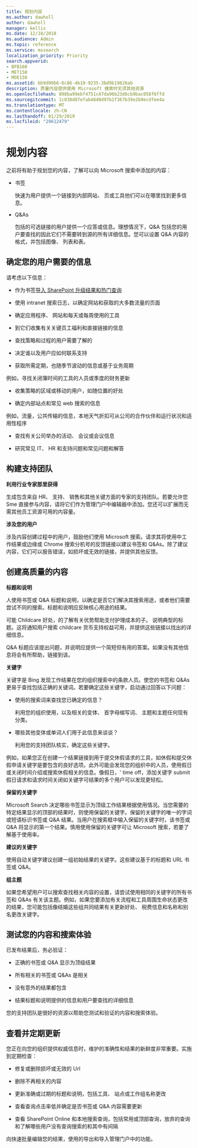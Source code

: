 ```yaml
---
title: 规划内容
ms.author: dawholl
author: dawholl
manager: kellis
ms.date: 12/18/2018
ms.audience: Admin
ms.topic: reference
ms.service: mssearch
localization_priority: Priority
search.appverid:
- BFB160
- MET150
- MOE150
ms.assetid: bb9d90b6-6c86-4b19-9235-3bd9b19826ab
description: 质量内容提供使用 Microsoft 搜索时无须其他资源
ms.openlocfilehash: 898ba99ebf4751c47da96b23d6cb9bac058f6ffd
ms.sourcegitcommit: 1c038d87efab4840d97b1f367b39e2b9ecdfee4a
ms.translationtype: MT
ms.contentlocale: zh-CN
ms.lasthandoff: 01/29/2019
ms.locfileid: "29612479"
---
```

# <a name="plan-your-content"></a>规划内容

之前将有助于规划您的内容，了解可以向 Microsoft 搜索中添加的内容：
  
- 书签
    
    快速为用户提供一个链接到内部网站、 页或工具他们可以在哪里找到更多信息。
    
- Q&As
    
    包括的可选链接的用户提供一个应答或信息。理想情况下，Q&A 包括您的用户要查找的因此它们不需要转到源的所有详细信息。您可以设置 Q&A 内容的格式，并包括图像、 列表和表。
    
## <a name="identify-information-your-users-need"></a>确定您的用户需要的信息

请考虑以下信息：
  
- 作为书签[导入 SharePoint 升级结果和热门查询](import-sharepoint-promoted-results-and-top-queries.md) 
    
- 使用 intranet 搜索日志，以确定网站和获取的大多数流量的页面
    
- 确定应用程序、 网站和每天或每周使用的工具
    
- 到它们收集有关关键员工福利和直接链接的信息
    
- 查找策略和过程的用户需要了解的
    
- 决定谁以及用户应如何联系支持
    
- 获取所需定期，也随季节波动的信息或基于业务周期
  
例如，寻找关闭簿时间的工具的人员或季度的财务更新
    
- 收集策略的区域或移动的用户，如随位置的好处
    
- 确定内部站点和常见 web 搜索的信息
  
例如，流量，公共传输的信息，本地天气折扣可从公司的合作伙伴和运行状况和适用性程序
    
- 查找有关公司举办的活动、 会议或会议信息
    
- 研究常见 IT、 HR 和支持问题和常见问题和解答
    
## <a name="build-a-support-team"></a>构建支持团队

 **利用行业专家那里获得**
  
生成包含来自 HR、 支持、 销售和其他关键方面的专家的支持团队。若要允许您 Sme 直接参与内容，请将它们作为管理门户中编辑器中添加。您还可以扩展而无需其他员工资源可用的内容量。
  
 **涉及您的用户**
  
涉及内容创建过程中的用户，鼓励他们使用 Microsoft 搜索。请求其将使用中工作结果或边缘或 Chrome 搜索分机号的反馈链接以建议书签和 Q&As。除了建议内容，它们可以报告错误，如损坏或无效的链接，并提供其他反馈。
  
## <a name="create-high-quality-content"></a>创建高质量的内容

 **标题和说明**
  
人使用书签或 Q&A 标题和说明，以确定是否它们解决其搜索用途，或者他们需要尝试不同的搜索。标题和说明应反映核心用途的结果。
  
可能 Childcare 好处，的了解有关优势帮助支付护理成本的子。 说明典型的标题。这将通知用户搜索 childcare 货币支持权益可用，并提供这些链接以找出的详细信息。
  
Q&A 标题应该提出问题，并说明应提供一个简短但有用的答案。如果没有其他信息将会有所帮助，链接到该。
  
 **关键字**
  
关键字是 Bing 发现工作结果在您的组织搜索中的条款人员。使您的书签和 Q&As 更易于查找包括正确的关键词。若要确定这些关键字，启动通过回答以下问题：
  
- 使用的搜索词来查找您已确定的信息？
    
    利用您的组织使用，以及相关的变体、 首字母缩写词、 主题和主题任何现有分类。
    
- 哪些其他变体或单词人们用于此信息来谈谈？
    
    利用您的支持团队核实，确定这些关键字。
    
例如，如果您正在创建一个结果链接到用于提交休假请求的工具，如休假和提交休假申请关键字是要包含的良好选项。此外可能会发现您的组织中的人员，使用假日或关闭时间介绍或搜索休假相关的信息。像假日，' time off，添加关键字 submit 假日请求和请求时间关闭如关键字可结果的多个用户可以发现更轻松。
  
 **保留的关键字**
  
Microsoft Search 决定哪些书签显示为顶级工作结果根据使用情况。当您需要的特定结果显示的顶部的结果时，则使用保留的关键字。保留的关键字的唯一的字词或短语标识书签或 Q&A 结果。当用户在搜索框中输入保留的关键字时，该书签或 Q&A 将显示的第一个结果。慎用使用保留的关键字可让 Microsoft 搜索，若要了解基于使用率。
  
 **建议的关键字**
  
使用自动关键字建议创建一组初始结果的关键字。这些建议基于的标题和 URL 书签或 Q&A。
  
 **组主题**
  
如果您希望用户可以搜索查找相关内容的设置，请尝试使用相同的关键字的所有书签和 Q&As 有关该主题。例如，如果您要添加有关流程和工具周围生命状态更改的结果，您可能包括像结婚这些组共同结果有关更新好处、 税费信息和名称和别名更改关键字。
  
## <a name="test-your-content-and-search-experience"></a>测试您的内容和搜索体验

已发布结果后，务必验证：
  
- 正确的书签或 Q&A 显示为顶级结果
    
- 所有相关的书签或 Q&As 是相关
    
- 没有意外的结果都包含
    
- 结果标题和说明提供的信息和用户要查找的详细信息
    
您的支持团队是很好的资源以帮助您测试和验证的内容和搜索体验。
  
## <a name="review-and-update-periodically"></a>查看并定期更新

您正在向您的组织提供权威信息时，维护的准确性和结果的新鲜度非常重要。实施到定期检查：
  
- 修复或删除损坏或无效的 Url
    
- 删除不再相关的内容
    
- 更新准确或过期的标题和说明，包括工具、 站点或工作组名称更改
    
- 查看查询点击率低并确定是否书签或 Q&A 内容需要更新
    
- 查看 SharePoint Online 和本地搜索查询，包括常用或顶部查询，放弃的查询和了解哪些用户没有查询搜索的和其中有间隔
    
向快速批量编辑您的结果，使用的导出和导入管理门户中的功能。

  

